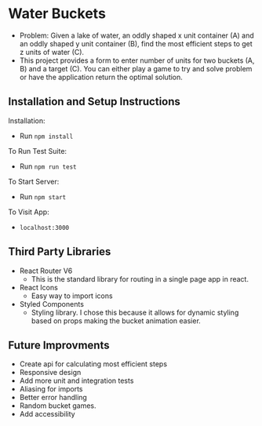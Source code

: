 # Water Buckets

* Problem: Given a lake of water, an oddly shaped x unit container (A) and an oddly shaped y unit container (B), find the most efficient steps to get z units of water (C).
* This project provides a form to enter number of units for two buckets (A, B) and a target (C).  You can either play a game to try and solve problem or have the application return the optimal solution.


## Installation and Setup Instructions

Installation:

* Run `npm install` 

To Run Test Suite:  

* Run `npm run test`  

To Start Server:

* Run `npm start`  

To Visit App:

* `localhost:3000` 

## Third Party Libraries
* React Router V6
  * This is the standard library for routing in a single page app in react.  
* React Icons
  * Easy way to import icons
* Styled Components
  * Styling library.  I chose this because it allows for dynamic styling based on props making the bucket animation easier.

## Future Improvments
* Create api for calculating most efficient steps
* Responsive design
* Add more unit and integration tests
* Aliasing for imports
* Better error handling
* Random bucket games.
* Add accessibility